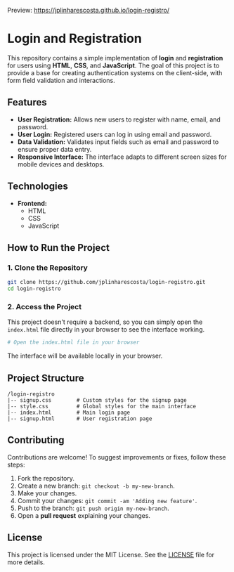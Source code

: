 
Preview: https://jplinharescosta.github.io/login-registro/

# Login and Registration

This repository contains a simple implementation of **login** and **registration** for users using **HTML**, **CSS**, and **JavaScript**. The goal of this project is to provide a base for creating authentication systems on the client-side, with form field validation and interactions.

## Features

- **User Registration:** Allows new users to register with name, email, and password.
- **User Login:** Registered users can log in using email and password.
- **Data Validation:** Validates input fields such as email and password to ensure proper data entry.
- **Responsive Interface:** The interface adapts to different screen sizes for mobile devices and desktops.

## Technologies

- **Frontend:**
  - HTML
  - CSS
  - JavaScript

## How to Run the Project

### 1. Clone the Repository

```bash
git clone https://github.com/jplinharescosta/login-registro.git
cd login-registro
```

### 2. Access the Project

This project doesn't require a backend, so you can simply open the `index.html` file directly in your browser to see the interface working.

```bash
# Open the index.html file in your browser
```

The interface will be available locally in your browser.

## Project Structure

```
/login-registro
|-- signup.css        # Custom styles for the signup page
|-- style.css         # Global styles for the main interface
|-- index.html        # Main login page
|-- signup.html       # User registration page
```

## Contributing

Contributions are welcome! To suggest improvements or fixes, follow these steps:

1. Fork the repository.
2. Create a new branch: `git checkout -b my-new-branch`.
3. Make your changes.
4. Commit your changes: `git commit -am 'Adding new feature'`.
5. Push to the branch: `git push origin my-new-branch`.
6. Open a **pull request** explaining your changes.

## License

This project is licensed under the MIT License. See the [LICENSE](LICENSE) file for more details.
